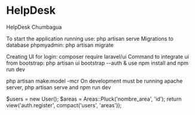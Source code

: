 # HelpDesk
HelpDesk Chumbagua

To start the application running use: php artisan serve
Migrations to database phpmyadmin: php artisan migrate

Creating UI for login: composer require laravel/ui
Command to integrate ui from bootstrap: php artisan ui bootstrap --auth & use npm install and npm run dev 

php artisan make:model -mcr
On development must be running apache server, php artisan serve and npm run dev

$users = new User();
        $areas = Areas::Pluck('nombre_area', 'id');
        return view('auth.register', compact('users', 'areas'));
